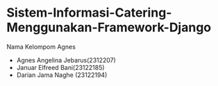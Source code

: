 # Sistem-Informasi-Catering-Menggunakan-Framework-Django
Nama Kelompom Agnes
  - Agnes Angelina Jebarus(2312207)
  - Januar Elfreed Bani(23122185)
  - Darian Jama Naghe (23122194)
    
